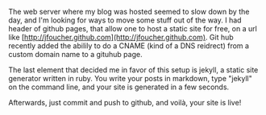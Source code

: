 The web server where my blog was hosted seemed to slow down by the day, and I'm looking for ways to move some stuff out of the way. I had header of github pages, that allow one to host a static site for free, on a url like [http://jfoucher.github.com](http://jfoucher.github.com). Git hub recently added the abilily to do a CNAME (kind of a DNS reidrect) from a custom domain name to a gituhub page. 

The last element that decided me in favor of this setup is jekyll, a static site generator written in ruby. You write your posts in markdown, type "jekyll" on the command line, and your site is generated in a few seconds.

Afterwards, just commit and push to github, and voilà, your site is live!